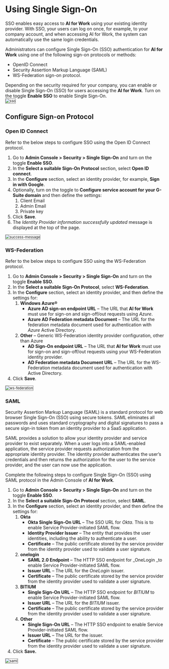 # Using Single Sign-On

SSO enables easy access to **AI for Work** using your existing identity provider. With SSO, your users can log on once, for example, to your company account, and when accessing AI for Work, the system can automatically use the same login credentials.

Administrators can configure Single Sign-On (SSO) authentication for **AI for Work** using one of the following sign-on protocols or methods:

* OpenID Connect
* Security Assertion Markup Language (SAML)
* WS-Federation sign-on protocol.

Depending on the security required for your company, you can enable or disable Single Sign-On (SSO) for users accessing the **AI for Work**. Turn on the toggle **Enable SSO** to enable Single Sign-On.  
<img src="../images/sso.png" alt="sso" title="sso" style="border: 1px solid gray; zoom:80%;">

## Configure Sign-on Protocol

### Open ID Connect

Refer to the below steps to configure SSO using the Open ID Connect protocol.

1. Go to **Admin Console > Security > Single Sign-On** and turn on the toggle **Enable SSO**.
2. In the **Select a suitable Sign-On Protocol** section, select **Open ID connect**.
3. In the **Configure** section, select an identity provider, for example, **Sign in with Google**.
4. Optionally, turn on the toggle to **Configure service account for your G-Suite domain** and then define the settings:
    1. Client Email
    2. Admin Email
    3. Private key
5. Click **Save**.
6. The *Identity Provider information successfully updated* message is displayed at the top of the page.  
<img src="../images/success-message.png" alt="success-message" title="success-message" style="border: 1px solid gray; zoom:80%;">

### WS-Federation

Refer to the below steps to configure SSO using the WS-Federation protocol.

1. Go to **Admin Console > Security > Single Sign-On** and turn on the toggle **Enable SSO**.
2. In the **Select a suitable Sign-On Protocol**, select **WS-Federation**.
3. In the **Configure** section, select an identity provider, and then define the settings for:
    1. **Windows Azure®**
        * **Azure AD sign-on endpoint URL** – The URL that **AI for Work** must use for sign-on and sign-off/out requests using *Azure*. 
        * **Azure AD Federation metadata Document** – The URL for the federation metadata document used for authentication with *Azure* Active Directory.
    2. **Other** – Generic WS-Federation identity provider configuration, other than Azure
        * **AD Sign-On endpoint URL** – The URL that **AI for Work** must use for sign-on and sign-off/out requests using your WS-Federation identity provider.
        * **AD Federation metadata Document URL** – The URL for the WS-Federation metadata document used for authentication with Active Directory.
4. Click **Save**.  
<img src="../images/ws-federation.png" alt="ws-federation" title="ws-federation" style="border: 1px solid gray; zoom:80%;">

### SAML

Security Assertion Markup Language (SAML) is a standard protocol for web browser Single Sign-On (SSO) using secure tokens. SAML eliminates all passwords and uses standard cryptography and digital signatures to pass a secure sign-in token from an identity provider to a SaaS application.

SAML provides a solution to allow your identity provider and service provider to exist separately. When a user logs into a SAML-enabled application, the service provider requests authorization from the appropriate identity provider. The identity provider authenticates the user’s credentials and then returns the authorization for the user to the service provider, and the user can now use the application.

Complete the following steps to configure Single Sign-On (SSO) using SAML protocol in the Admin Console of **AI for Work**.


1. Go to **Admin Console > Security > Single Sign-On** and turn on the toggle **Enable SSO**.
2. In the **Select a suitable Sign-On Protocol** section, select **SAML**.
3. In the **Configure** section, select an identity provider, and then define the settings for:
    1. **Okta**
        * **Okta Single Sign-On URL** – The SSO URL for *Okta.* This is to enable Service Provider-initiated SAML flow.
        * **Identity Provider Issuer** – The entity that provides the user identities, including the ability to authenticate a user.
        * **Certificate** – The public certificate stored by the service provider from the identity provider used to validate a user signature. 
    2. **onelogin**
        * **SAML 2.0 Endpoint** – The HTTP SSO endpoint for _OneLogin _to enable Service Provider-initiated SAML flow.
        * **Issuer URL** – The URL for the *OneLogin* issuer.
        * **Certificate** – The public certificate stored by the service provider from the identity provider used to validate a user signature.
    3. **BITIUM**
        * **Single Sign-On URL** – The HTTP SSO endpoint for *BITIUM* to enable Service Provider-initiated SAML flow.
        * **Issuer URL** – The URL for the *BITIUM* issuer.
        * **Certificate** – The public certificate stored by the service provider from the identity provider used to validate a user signature. 
    4. **Other**
        * **Single Sign-On URL** – The HTTP SSO endpoint to enable Service Provider-initiated SAML flow.
        * **Issuer URL** – The URL for the issuer.
        * **Certificate** – The public certificate stored by the service provider from the identity provider used to validate a user signature. 
4. Click **Save.**  
<img src="../images/saml.png" alt="saml" title="saml" style="border: 1px solid gray; zoom:80%;">